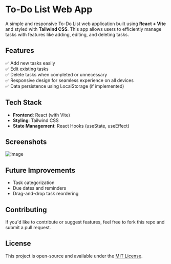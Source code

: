 # **To-Do List Web App**  

A simple and responsive To-Do List web application built using **React + Vite** and styled with **Tailwind CSS**. This app allows users to efficiently manage tasks with features like adding, editing, and deleting tasks.  

## **Features**  
✅ Add new tasks easily  
✅ Edit existing tasks  
✅ Delete tasks when completed or unnecessary  
✅ Responsive design for seamless experience on all devices  
✅ Data persistence using LocalStorage (if implemented)  

## **Tech Stack**  
- **Frontend**: React (with Vite)  
- **Styling**: Tailwind CSS  
- **State Management**: React Hooks (useState, useEffect)  

## **Screenshots**  

![image](https://github.com/user-attachments/assets/b1a88436-989f-426e-a618-c47c330daded)


## **Future Improvements**  
- Task categorization  
- Due dates and reminders  
- Drag-and-drop task reordering  

## **Contributing**  
If you'd like to contribute or suggest features, feel free to fork this repo and submit a pull request.  

## **License**  
This project is open-source and available under the [MIT License](LICENSE).
